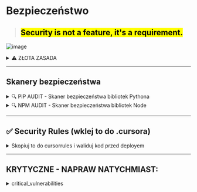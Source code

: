 # Bezpieczeństwo

> ## <mark><strong>Security is not a feature, it's a requirement.</strong></mark>

![image](image%206.png)

<details>
<summary>⚠️ ZŁOTA ZASADA</summary>

```markdown
⚠️ ZŁOTA ZASADA: Klucze API to jak hasła!
- NIGDY nie wrzucaj ich do GitHub
- Używaj pliku .env (pokażemy jak)
- Testuj najpierw na małych danych

Przykład co może pójść źle:
- Wrzucisz klucz API na GitHub = ktoś go ukradnie
- Zapętlisz skrypt = 10000 requestów do API = rachunek 💸
```

</details>

---

## Skanery bezpieczeństwa

<details>
<summary>🔍 PIP AUDIT - Skaner bezpieczeństwa bibliotek Pythona</summary>

`pip audit` to narzędzie do skanowania zależności Pythona pod kątem znanych podatności bezpieczeństwa. Jak antywirus, ale dla twoich bibliotek!

**Instalacja:**

```shell
bash
pip install pip-audit
```

**Użycie:**

```shell
bash
# Skanuj obecne środowisko
pip-audit

# Skanuj requirements.txt
pip-audit -r requirements.txt

# Automatyczna naprawa (jeśli możliwa)
pip-audit --fix

# Szczegółowy raport
pip-audit --desc
```

**Przykładowy output:**

```text
Found 2 known vulnerabilities in 2 packages
Name       Version  ID             Fix Versions
---------- -------- -------------- ------------
flask      1.0.2    PYSEC-2019-179 >=1.0.3
requests   2.6.0    PYSEC-2021-101 >=2.26.0
```

</details>

<details>
<summary>🔍 NPM AUDIT - Skaner bezpieczeństwa bibliotek Node</summary>

`npm audit` to wbudowane narzędzie do skanowania zależności Node.js pod kątem znanych podatności bezpieczeństwa. Jak antywirus, ale dla twoich pakietów npm!

**Instalacja:**

```shell
# Wbudowane w npm (6.0+) - nie wymaga instalacji
npm --version
```

**Użycie:**

```shell
# Skanuj projekt
npm audit

# Automatyczna naprawa (jeśli możliwa)
npm audit fix

# Wymuszenie naprawy (może wprowadzić breaking changes)
npm audit fix --force

# Tylko podatności o wysokim/krytycznym poziomie
npm audit --audit-level high

# Format JSON dla dalszego przetwarzania
npm audit --json

# Szczegółowy raport
npm audit --parseable
```

**Kiedy używać npm audit:**

*   **Regularnie:** Co tydzień/miesiąc w aktywnych projektach, przed każdym deploymentem produkcyjnym, po dodaniu nowych zależności.
*   **Natychmiast:** Gdy otrzymasz alert o nowej podatności, przed rozpoczęciem pracy nad starszym projektem, po klonowaniu repozytorium.
*   **W procesie CI/CD:** Dodaj do pipeline'u jako gate przed deploymentem, zautomatyzuj sprawdzanie w pull requestach.
*   **Pilnie:** Gdy twoja aplikacja obsługuje wrażliwe dane, w aplikacjach bankowych/finansowych.

**Przykładowy output:**

```text
# npm audit report

lodash  <=4.17.10
Severity: high
Prototype Pollution - https://npmjs.com/advisories/782
fix available via `npm audit fix`
node_modules/lodash

2 high severity vulnerabilities

To address all issues, run:
  npm audit fix
```

**Bonus:** Dla większych projektów można użyć `yarn audit` (Yarn) lub `pnpm audit` (pnpm) - działają podobnie!

</details>

---

## ✅ Security Rules (wklej to do .cursora)

<details>
<summary>Skopiuj to do cursorrules i waliduj kod przed deployem</summary>

**authentication:**
- ZAWSZE weryfikuj tokeny przed użyciem - nigdy nie ufaj inputowi użytkownika
- NIGDY nie wysyłaj tokenów w URL/query params - używaj Authorization headers
- NIGDY nie loguj pełnych tokenów - maksymalnie pierwsze/ostatnie 4 znaki
- Używaj krótkich czasów wygaśnięcia tokenów (30 min dla access, 7 dni dla refresh)
- Implementuj token rotation i refresh token flow
- Hashuj hasła używając bcrypt/argon2 z odpowiednim salt

**database_security:**
- ZAWSZE używaj Row Level Security (RLS) w Supabase/PostgreSQL
- NIGDY nie używaj service/admin keys w kodzie klienckim
- ZAWSZE używaj parametryzowanych zapytań - nigdy string concatenation
- Szyfruj wrażliwe dane przed zapisem do bazy (PII, tokeny, klucze API)
- Regularnie rotuj klucze dostępowe do bazy danych
- Ogranicz uprawnienia użytkowników bazy do minimum (principle of least privilege)

**input_validation:**
- ZAWSZE waliduj i sanityzuj wszystkie inputy użytkownika
- Sprawdzaj typy danych, długość, format, dozwolone znaki
- Odrzucaj podejrzane wzorce (Path Traversal: ../, SQL: '; DROP TABLE)
- Używaj whitelist zamiast blacklist dla dozwolonych wartości
- Escapuj specjalne znaki przed wyświetleniem (XSS prevention)
- Waliduj zarówno po stronie klienta jak i serwera

**Przykłady:**

```
# Autoryzacja
- |
  // ✅ DOBRZE - z headerem
  fetch('/api/endpoint', {
    headers: { 'Authorization': `Bearer ${token}` }
  })

  // ❌ ŹLE - token w URL
  fetch(`/api/endpoint?token=${token}`)

# Walidacja
- |
  // ✅ DOBRZE - właściwa walidacja
  const emailRegex = /^[^\s@]+@[^\s@]+\.[^\s@]+$/;
  if (!emailRegex.test(email)) throw new Error('Invalid email');

  // ❌ ŹLE - brak walidacji
  const email = req.body.email; // używane bez sprawdzenia

# Logowanie
- |
  // ✅ DOBRZE - bez wrażliwych danych
  logger.info(`User ${userId} logged in`);

  // ❌ ŹLE - logowanie tokenów
  logger.info(`Token: ${accessToken}`);

# Błędy
- |
  // ✅ DOBRZE - generyczny błąd
  res.status(500).json({ error: 'Internal server error' });

  // ❌ ŹLE - szczegóły implementacji
  res.status(500).json({ error: err.stack });

# Zapytania DB
- |
  // ✅ DOBRZE - parametryzowane
  db.query('SELECT * FROM users WHERE id = $1', [userId]);

  // ❌ ŹLE - konkatenacja
  db.query(`SELECT * FROM users WHERE id = ${userId}`);
```

**supabase_specific:**
- ZAWSZE włączaj RLS na wszystkich tabelach
- Używaj auth.uid() w politykach RLS
- Preferuj anon key nad service key w aplikacji
- Implementuj polityki dla SELECT, INSERT, UPDATE, DELETE osobno
- Testuj polityki RLS przed deploymentem
- Używaj Supabase Edge Functions dla wrażliwych operacji

**deployment_security:**
- Skanuj dependencies pod kątem vulnerabilities (npm audit)
- Używaj najnowszych wersji bibliotek z patchami bezpieczeństwa
- Implementuj CSP (Content Security Policy) headers
- Używaj HSTS dla wymuszenia HTTPS
- Regularnie przeprowadzaj pentesty
- Monitoruj logi pod kątem anomalii

**monitoring:**
- Loguj wszystkie nieudane próby logowania
- Monitoruj nietypowe wzorce dostępu
- Alertuj przy podejrzanych aktywnościach
- Regularnie przeglądaj logi bezpieczeństwa
- Implementuj audit trail dla krytycznych operacji

**compliance:**
- Przestrzegaj GDPR/RODO dla danych osobowych
- Implementuj right to be forgotten
- Szyfruj dane PII (Personally Identifiable Information)
- Dokumentuj przepływ danych osobowych
- Regularnie audytuj zgodność z przepisami

</details>

---

## KRYTYCZNE - NAPRAW NATYCHMIAST:

<details>
<summary>critical_vulnerabilities</summary>

- Service key używany zamiast anon key w Supabase
- Brak weryfikacji tokenów OAuth przed użyciem
- Brak RLS na tabelach z wrażliwymi danymi
- SQL injection przez konkatenację stringów
- Logowanie haseł, tokenów lub kluczy API
- Hardkodowane klucze API w kodzie klienckim

</details>
